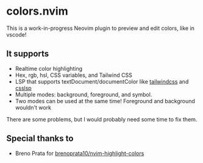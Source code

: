 # colors.nvim
This is a work-in-progress Neovim plugin to preview and edit colors, like in vscode!

## It supports
- Realtime color highlighting
- Hex, rgb, hsl, CSS variables, and Tailwind CSS
- LSP that supports textDocument/documentColor like [tailwindcss](https://github.com/tailwindlabs/tailwindcss-intellisense) and [csslsp](https://github.com/microsoft/vscode-css-languageservice)
- Multiple modes: background, foreground, and symbol.
- Two modes can be used at the same time! Foreground and background wouldn't work

There are some problems, but I would probably need some time to fix them.

## Special thanks to
- Breno Prata for [brenoprata10/nvim-highlight-colors](https://github.com/brenoprata10/nvim-highlight-colors)

